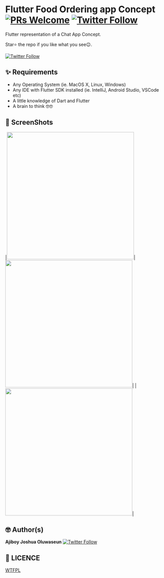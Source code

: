 # Flutter Food Ordering app Concept [![PRs Welcome](https://img.shields.io/twitter/follow/localdev_.svg?style=flat-square)](http://makeapullrequest.com) [![Twitter Follow](https://img.shields.io/twitter/follow/localdev_.svg?style=social)](https://twitter.com/localdev_)

Flutter representation of a Chat App Concept.

Star⭐ the repo if you like what you see😉.

[![Twitter Follow](https://img.shields.io/twitter/follow/localdev_.svg?style=social)](https://twitter.com/localdev_)


## ✨ Requirements
* Any Operating System (ie. MacOS X, Linux, Windows)
* Any IDE with Flutter SDK installed (ie. IntelliJ, Android Studio, VSCode etc)
* A little knowledge of Dart and Flutter
* A brain to think 🤓🤓


## 📸 ScreenShots

|<img src="https://github.com/joshh152/Eatini/blob/master/assets/images/s1.jpg" width="400">|<img src="https://github.com/joshh152/Eatini/blob/master/assets/images/s3.jpg" width="400">|
|<img src="https://github.com/joshh152/Eatini/blob/master/assets/images/s4.jpg" width="400">|


## 🤓 Author(s)
**Ajiboy Joshua Oluwaseun** [![Twitter Follow](https://img.shields.io/twitter/follow/localdev_.svg?style=social)](https://twitter.com/localdev_)


## 🔖 LICENCE
[WTFPL](http://www.wtfpl.net/about/)
